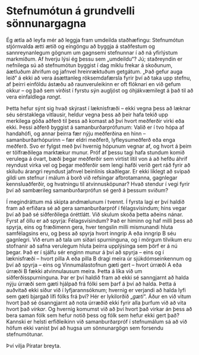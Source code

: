 # Stefnumótun á grundvelli sönnunargagna

Ég ætla að leyfa mér að leggja fram umdeilda staðhæfingu: Stefnumótun
stjórnvalda ætti ætíð og eingöngu að byggja á staðfestum og sannreynanlegum
gögnum um gagnsemi stefnunnar í að ná yfirlýstum markmiðum. Af hverju lýsi ég
þessu sem „umdeildu“? Jú; staðreyndin er nefnilega sú að stefnumótun byggist í
dag miklu frekar á skoðunum, áætluðum áhrifum og jafnvel hreinræktuðum getgátum.
„Það gefur auga leið“ á ekki að vera ásættanleg röksemdafærsla fyrir því að
taka upp stefnu, af þeirri einföldu ástæðu að raunveruleikinn er oft flóknari en
við gefum okkur – og það sem virðist í fyrstu sýn augljóst og óhjákvæmilegt á
það til að vera einfaldlega _rangt_.

Þetta hefur sýnt sig hvað skýrast í læknisfræði – ekki vegna þess að læknar séu
sérstaklega vitlausir, heldur vegna þess að þeir hafa tekið upp merkilega góða
aðferð til þess að komast að því hvort meðferðir virki eða ekki. Þessi aðferð
byggist á samanburðarprófunum: Valið er í tvo hópa af handahófi, og annar þeirra
fær nýju meðferðina en hinn – samanburðarhópurinn – fær eldri meðferð,
lyfleysumeðferð eða enga meðferð. Svo er fylgst með því hvernig hópunum vegnar
af, og hvort á þeim er tölfræðilega marktækur munur. Próf af þessu tagi hafa
stundum komið verulega á óvart, bæði þegar meðferðir sem virtist lítil von á að
hefðu áhrif reyndust virka vel og þegar meðferðir sem lengi hafði verið gert ráð
fyrir að skiluðu árangri reyndust jafnvel beinlínis skaðlegar. Er ekki líklegt
að svipað gildi um stefnur í málum á borð við refsingar afbrotamanna, gagnlegar
kennsluaðferðir, og hvatningu til atvinnusköpunar? Hvað stendur í vegi fyrir því
að sambærileg samanburðarprófun sé gerð á þessum sviðum?

Í megindráttum má skipta andmælunum í tvennt. Í fyrsta lagi er því haldið fram
að erfiðara sé að gera samanburðarpróf í félagsvísindum; hins vegar því að það
sé siðferðilega óréttlátt. Við skulum skoða þetta aðeins nánar. Fyrst af öllu er
að spyrja: Félagsvísindum? Það er himinn og haf milli þess að spyrja, eins og
fræðimenn gera, hver tengslin milli mismunandi hluta samfélagsins eru, og þess
að spyrja hvort inngrip A eða inngrip B séu gagnlegri. Við erum að tala um
síðari spurninguna, og í mörgum tilvikum eru stofnanir að safna verulegum hluta
þeirra upplýsinga sem þörf er á nú þegar. Það er í sjálfu sér enginn munur á því
að spyrja – eins og í læknisfræði – hvort pilla A eða pilla B dragi meira úr
sjúkdómseinkennum og því að spyrja – eins og Vinnumálastofnun gæti gert – hvort
úrræði A eða úrræði B fækki atvinnulausum meira. Þetta á líka við um
siðferðisspurninguna. Þar er því haldið fram að ekki sé sanngjarnt að halda nýju
úrræði sem gæti hjálpað frá fólki sem þarf á því að halda. Þetta á auðvitað ekki
síður við í lyfjarannsóknum; hvernig er verjandi að halda lyfi sem gæti bjargað
lífi fólks frá því? Hér er lykilorðið „_gæti_“. Áður en við vitum hvort það sé
ósanngjarnt að nota úrræðið ekki fyrir alla þurfum við að vita hvort það
_virkar_. Og hvernig komumst við að því hvort það virkar án þess að bera saman
fólk sem hefur notið þess og fólk sem hefur ekki gert það? Kannski er helsti
erfiðleikinn við samanburðarpróf í stefnumálum sá að við höfum ekki vanist því
að hugsa um sönnunargögn sem forsendu stefnumótunar.

Því vilja Píratar breyta.
